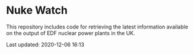 # Nuke Watch

This repository includes code for retrieving the latest information available on the output of EDF nuclear power plants in the UK.

Last updated: 2020-12-06 16:13